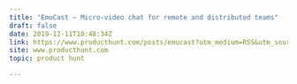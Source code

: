 ```yaml
---
title: "EmuCast — Micro-video chat for remote and distributed teams"
draft: false
date: 2019-12-11T10:48:34Z
link: https://www.producthunt.com/posts/emucast?utm_medium=RSS&utm_source=hune
site: www.producthunt.com
topic: product hunt  

---
```

